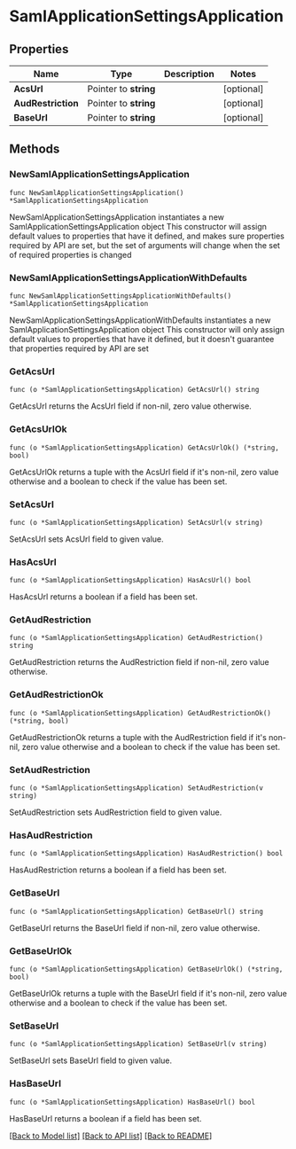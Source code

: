 # SamlApplicationSettingsApplication

## Properties

Name | Type | Description | Notes
------------ | ------------- | ------------- | -------------
**AcsUrl** | Pointer to **string** |  | [optional] 
**AudRestriction** | Pointer to **string** |  | [optional] 
**BaseUrl** | Pointer to **string** |  | [optional] 

## Methods

### NewSamlApplicationSettingsApplication

`func NewSamlApplicationSettingsApplication() *SamlApplicationSettingsApplication`

NewSamlApplicationSettingsApplication instantiates a new SamlApplicationSettingsApplication object
This constructor will assign default values to properties that have it defined,
and makes sure properties required by API are set, but the set of arguments
will change when the set of required properties is changed

### NewSamlApplicationSettingsApplicationWithDefaults

`func NewSamlApplicationSettingsApplicationWithDefaults() *SamlApplicationSettingsApplication`

NewSamlApplicationSettingsApplicationWithDefaults instantiates a new SamlApplicationSettingsApplication object
This constructor will only assign default values to properties that have it defined,
but it doesn't guarantee that properties required by API are set

### GetAcsUrl

`func (o *SamlApplicationSettingsApplication) GetAcsUrl() string`

GetAcsUrl returns the AcsUrl field if non-nil, zero value otherwise.

### GetAcsUrlOk

`func (o *SamlApplicationSettingsApplication) GetAcsUrlOk() (*string, bool)`

GetAcsUrlOk returns a tuple with the AcsUrl field if it's non-nil, zero value otherwise
and a boolean to check if the value has been set.

### SetAcsUrl

`func (o *SamlApplicationSettingsApplication) SetAcsUrl(v string)`

SetAcsUrl sets AcsUrl field to given value.

### HasAcsUrl

`func (o *SamlApplicationSettingsApplication) HasAcsUrl() bool`

HasAcsUrl returns a boolean if a field has been set.

### GetAudRestriction

`func (o *SamlApplicationSettingsApplication) GetAudRestriction() string`

GetAudRestriction returns the AudRestriction field if non-nil, zero value otherwise.

### GetAudRestrictionOk

`func (o *SamlApplicationSettingsApplication) GetAudRestrictionOk() (*string, bool)`

GetAudRestrictionOk returns a tuple with the AudRestriction field if it's non-nil, zero value otherwise
and a boolean to check if the value has been set.

### SetAudRestriction

`func (o *SamlApplicationSettingsApplication) SetAudRestriction(v string)`

SetAudRestriction sets AudRestriction field to given value.

### HasAudRestriction

`func (o *SamlApplicationSettingsApplication) HasAudRestriction() bool`

HasAudRestriction returns a boolean if a field has been set.

### GetBaseUrl

`func (o *SamlApplicationSettingsApplication) GetBaseUrl() string`

GetBaseUrl returns the BaseUrl field if non-nil, zero value otherwise.

### GetBaseUrlOk

`func (o *SamlApplicationSettingsApplication) GetBaseUrlOk() (*string, bool)`

GetBaseUrlOk returns a tuple with the BaseUrl field if it's non-nil, zero value otherwise
and a boolean to check if the value has been set.

### SetBaseUrl

`func (o *SamlApplicationSettingsApplication) SetBaseUrl(v string)`

SetBaseUrl sets BaseUrl field to given value.

### HasBaseUrl

`func (o *SamlApplicationSettingsApplication) HasBaseUrl() bool`

HasBaseUrl returns a boolean if a field has been set.


[[Back to Model list]](../README.md#documentation-for-models) [[Back to API list]](../README.md#documentation-for-api-endpoints) [[Back to README]](../README.md)


